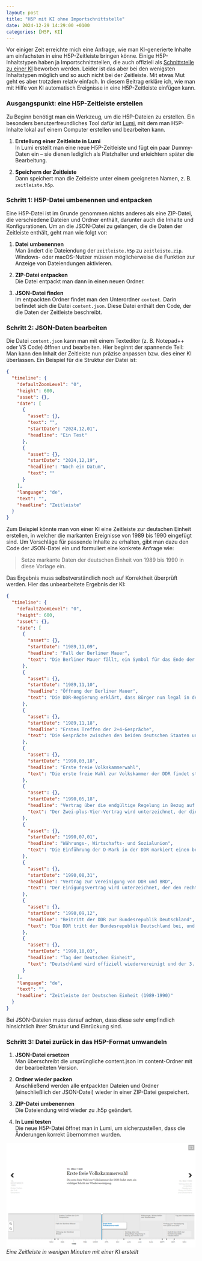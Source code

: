 ```yaml
---
layout: post
title: "H5P mit KI ohne Importschnittstelle"
date: 2024-12-29 14:29:00 +0100
categories: [H5P, KI]
---
```


Vor einiger Zeit erreichte mich eine Anfrage, wie man KI-generierte Inhalte am einfachsten in eine H5P-Zeitleiste bringen könne.
Einige H5P-Inhaltstypen haben ja Importschnittstellen, die auch offiziell als [Schnittstelle zu einer KI](https://h5p.org/using-ai-to-create-h5p-content) beworben werden. Leider ist das aber bei den wenigsten Inhaltstypen möglich und so auch nicht bei der Zeitleiste. Mit etwas Mut geht es aber trotzdem relativ einfach. In diesem Beitrag erkläre ich, wie man mit Hilfe von KI automatisch Ereignisse in eine H5P-Zeitleiste einfügen kann.

### Ausgangspunkt: eine H5P-Zeitleiste erstellen

Zu Beginn benötigt man ein Werkzeug, um die H5P-Dateien zu erstellen. Ein besonders benutzerfreundliches Tool dafür ist [Lumi](https://lumi.education/de/lumi-h5p-desktop-editor/), mit dem man H5P-Inhalte lokal auf einem Computer erstellen und bearbeiten kann.

1. **Erstellung einer Zeitleiste in Lumi**  
   In Lumi erstellt man eine neue H5P-Zeitleiste und fügt ein paar Dummy-Daten ein – sie dienen lediglich als Platzhalter und erleichtern später die Bearbeitung.

2. **Speichern der Zeitleiste**  
   Dann speichert man die Zeitleiste unter einem geeigneten Namen, z. B. `zeitleiste.h5p`.

### Schritt 1: H5P-Datei umbenennen und entpacken

Eine H5P-Datei ist im Grunde genommen nichts anderes als eine ZIP-Datei, die verschiedene Dateien und Ordner enthält, darunter auch die Inhalte und Konfigurationen. Um an die JSON-Datei zu gelangen, die die Daten der Zeitleiste enthält, geht man wie folgt vor:

1. **Datei umbenennen**  
   Man ändert die Dateiendung der `zeitleiste.h5p` zu `zeitleiste.zip`. Windows- oder macOS-Nutzer müssen möglicherweise die Funktion zur Anzeige von Dateiendungen aktivieren.

2. **ZIP-Datei entpacken**  
   Die Datei entpackt man dann in einen neuen Ordner.

3. **JSON-Datei finden**  
   Im entpackten Ordner findet man den Unterordner `content`. Darin befindet sich die Datei `content.json`. Diese Datei enthält den Code, der die Daten der Zeitleiste beschreibt.

### Schritt 2: JSON-Daten bearbeiten

Die Datei `content.json` kann man mit einem Texteditor (z. B. Notepad++ oder VS Code) öffnen und bearbeiten. Hier beginnt der spannende Teil: Man kann den Inhalt der Zeitleiste nun präzise anpassen bzw. dies einer KI überlassen. Ein Beispiel für die Struktur der Datei ist:

```json
{
  "timeline": {
    "defaultZoomLevel": "0",
    "height": 600,
    "asset": {},
    "date": [
      {
        "asset": {},
        "text": "",
        "startDate": "2024,12,01",
        "headline": "Ein Test"
      },
      {
        "asset": {},
        "startDate": "2024,12,19",
        "headline": "Noch ein Datum",
        "text": ""
      }
    ],
    "language": "de",
    "text": "",
    "headline": "Zeitleiste"
  }
}
```

Zum Beispiel könnte man von einer KI eine Zeitleiste zur deutschen Einheit erstellen, in welcher die markanten Ereignisse von 1989 bis 1990 eingefügt sind. Um Vorschläge für passende Inhalte zu erhalten, gibt man dazu den Code der JSON-Datei ein und formuliert eine konkrete Anfrage wie:

>Setze markante Daten der deutschen Einheit von 1989 bis 1990 in diese Vorlage ein.

Das Ergebnis muss selbstverständlich noch auf Korrektheit überprüft werden. Hier das unbearbeitete Ergebnis der KI:

```json
{
  "timeline": {
    "defaultZoomLevel": "0",
    "height": 600,
    "asset": {},
    "date": [
      {
        "asset": {},
        "startDate": "1989,11,09",
        "headline": "Fall der Berliner Mauer",
        "text": "Die Berliner Mauer fällt, ein Symbol für das Ende der Teilung Deutschlands."
      },
      {
        "asset": {},
        "startDate": "1989,11,10",
        "headline": "Öffnung der Berliner Mauer",
        "text": "Die DDR-Regierung erklärt, dass Bürger nun legal in den Westen reisen können."
      },
      {
        "asset": {},
        "startDate": "1989,11,18",
        "headline": "Erstes Treffen der 2+4-Gespräche",
        "text": "Die Gespräche zwischen den beiden deutschen Staaten und den vier Alliierten beginnen, um die Voraussetzungen für die Wiedervereinigung zu schaffen."
      },
      {
        "asset": {},
        "startDate": "1990,03,18",
        "headline": "Erste freie Volkskammerwahl",
        "text": "Die erste freie Wahl zur Volkskammer der DDR findet statt, ein wichtiger Schritt zur Wiedervereinigung."
      },
      {
        "asset": {},
        "startDate": "1990,05,18",
        "headline": "Vertrag über die endgültige Regelung in Bezug auf Berlin und Deutschland",
        "text": "Der Zwei-plus-Vier-Vertrag wird unterzeichnet, der die rechtlichen Grundlagen für die Wiedervereinigung schafft."
      },
      {
        "asset": {},
        "startDate": "1990,07,01",
        "headline": "Währungs-, Wirtschafts- und Sozialunion",
        "text": "Die Einführung der D-Mark in der DDR markiert einen bedeutenden Fortschritt in der Wiedervereinigung."
      },
      {
        "asset": {},
        "startDate": "1990,08,31",
        "headline": "Vertrag zur Vereinigung von DDR und BRD",
        "text": "Der Einigungsvertrag wird unterzeichnet, der den rechtlichen Rahmen für die Wiedervereinigung festlegt."
      },
      {
        "asset": {},
        "startDate": "1990,09,12",
        "headline": "Beitritt der DDR zur Bundesrepublik Deutschland",
        "text": "Die DDR tritt der Bundesrepublik Deutschland bei, und die Wiedervereinigung ist formal vollzogen."
      },
      {
        "asset": {},
        "startDate": "1990,10,03",
        "headline": "Tag der Deutschen Einheit",
        "text": "Deutschland wird offiziell wiedervereinigt und der 3. Oktober wird zum Nationalfeiertag erklärt."
      }
    ],
    "language": "de",
    "text": "",
    "headline": "Zeitleiste der Deutschen Einheit (1989-1990)"
  }
}

```
Bei JSON-Dateien muss darauf achten, dass diese sehr empfindlich hinsichtlich ihrer Struktur und Einrückung sind.

### Schritt 3: Datei zurück in das H5P-Format umwandeln

1. **JSON-Datei ersetzen**      
    Man überschreibt die ursprüngliche content.json im content-Ordner mit der bearbeiteten Version.

2. **Ordner wieder packen**      
   Anschließend werden alle entpackten Dateien und Ordner (einschließlich der JSON-Datei) wieder in einer ZIP-Datei gespeichert.

3. **ZIP-Datei umbenennen**     
   Die Dateiendung wird wieder zu .h5p geändert.

4. **In Lumi testen**       
   Die neue H5P-Datei öffnet man in Lumi, um sicherzustellen, dass die Änderungen korrekt übernommen wurden.

[![Screenshot in Lumi](/assets/images/2024-12-29-h5p-mit-ki.png)](/assets/images/2024-12-29-h5p-mit-ki.png)
*Eine Zeitleiste in wenigen Minuten mit einer KI erstellt*
